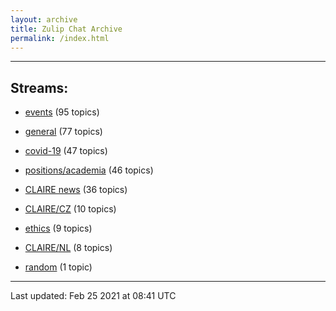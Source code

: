 ```yaml
---
layout: archive
title: Zulip Chat Archive
permalink: /index.html
---
```


---

## Streams:

* [events](stream/201207-events/index.html) (95 topics)

* [general](stream/201199-general/index.html) (77 topics)

* [covid-19](stream/226112-covid-19/index.html) (47 topics)

* [positions/academia](stream/203258-positions/academia/index.html) (46 topics)

* [CLAIRE news](stream/201957-CLAIRE-news/index.html) (36 topics)

* [CLAIRE/CZ](stream/203399-CLAIRE/CZ/index.html) (10 topics)

* [ethics](stream/228366-ethics/index.html) (9 topics)

* [CLAIRE/NL](stream/203255-CLAIRE/NL/index.html) (8 topics)

* [random](stream/202125-random/index.html) (1 topic)

<hr><p>Last updated: Feb 25 2021 at 08:41 UTC</p>